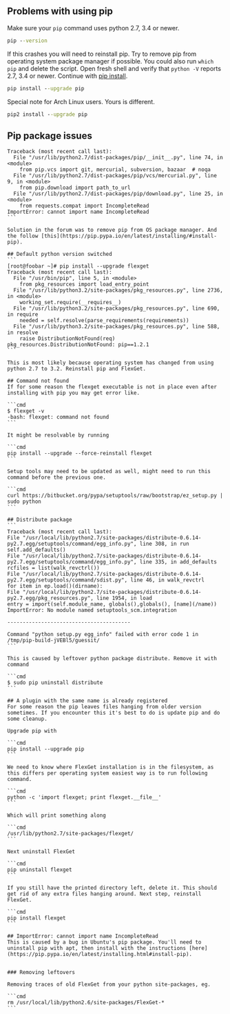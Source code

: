 ## Problems with using pip
Make sure your `pip` command uses python 2.7, 3.4 or newer. 

```cmd
pip --version
```

If this crashes you will need to reinstall pip. Try to remove pip from operating system package manager if possible. You could also run `which pip` and delete the script. Open fresh shell and verify that `python -V` reports 2.7, 3.4 or newer. Continue with [pip install](https://pip.pypa.io/en/latest/installing.html).

```cmd
pip install --upgrade pip
```

Special note for Arch Linux users. Yours is different.

```cmd
pip2 install --upgrade pip
```

## Pip package issues

```` 
Traceback (most recent call last):
  File "/usr/lib/python2.7/dist-packages/pip/__init__.py", line 74, in <module>
    from pip.vcs import git, mercurial, subversion, bazaar  # noqa
  File "/usr/lib/python2.7/dist-packages/pip/vcs/mercurial.py", line 9, in <module>
    from pip.download import path_to_url
  File "/usr/lib/python2.7/dist-packages/pip/download.py", line 25, in <module>
    from requests.compat import IncompleteRead
ImportError: cannot import name IncompleteRead
```

Solution in the forum was to remove pip from OS package manager. And the follow [this](https://pip.pypa.io/en/latest/installing/#install-pip).

## Default python version switched
```
[root@foobar ~]# pip install --upgrade flexget
Traceback (most recent call last):
  File "/usr/bin/pip", line 5, in <module>
    from pkg_resources import load_entry_point
  File "/usr/lib/python3.2/site-packages/pkg_resources.py", line 2736, in <module>
    working_set.require(__requires__)
  File "/usr/lib/python3.2/site-packages/pkg_resources.py", line 690, in require
    needed = self.resolve(parse_requirements(requirements))
  File "/usr/lib/python3.2/site-packages/pkg_resources.py", line 588, in resolve
    raise DistributionNotFound(req)
pkg_resources.DistributionNotFound: pip==1.2.1
```

This is most likely because operating system has changed from using python 2.7 to 3.2. Reinstall pip and FlexGet.

## Command not found
If for some reason the flexget executable is not in place even after installing with pip you may get error like.

```cmd
$ flexget -v
-bash: flexget: command not found
```

It might be resolvable by running

```cmd
pip install --upgrade --force-reinstall flexget
```

Setup tools may need to be updated as well, might need to run this command before the previous one.

```cmd
curl https://bitbucket.org/pypa/setuptools/raw/bootstrap/ez_setup.py | sudo python
```

## Distribute package
```
Traceback (most recent call last):
File "/usr/local/lib/python2.7/site-packages/distribute-0.6.14-py2.7.egg/setuptools/command/egg_info.py", line 308, in run
self.add_defaults()
File "/usr/local/lib/python2.7/site-packages/distribute-0.6.14-py2.7.egg/setuptools/command/egg_info.py", line 335, in add_defaults
rcfiles = list(walk_revctrl())
File "/usr/local/lib/python2.7/site-packages/distribute-0.6.14-py2.7.egg/setuptools/command/sdist.py", line 46, in walk_revctrl
for item in ep.load()(dirname):
File "/usr/local/lib/python2.7/site-packages/distribute-0.6.14-py2.7.egg/pkg_resources.py", line 1954, in load
entry = import(self.module_name, globals(),globals(), [name](/name))
ImportError: No module named setuptools_scm.integration

----------------------------------------

Command "python setup.py egg_info" failed with error code 1 in /tmp/pip-build-jVEBl5/guessit/
```

This is caused by leftover python package distribute. Remove it with command

```cmd
$ sudo pip uninstall distribute
```

## A plugin with the same name is already registered
For some reason the pip leaves files hanging from older version sometimes. If you encounter this it's best to do is update pip and do some cleanup.

Upgrade pip with

```cmd
pip install --upgrade pip
```

We need to know where FlexGet installation is in the filesystem, as this differs per operating system easiest way is to run following command.

```cmd
python -c 'import flexget; print flexget.__file__'
```

Which will print something along

```cmd
/usr/lib/python2.7/site-packages/flexget/
```

Next uninstall FlexGet

```cmd
pip uninstall flexget
```

If you still have the printed directory left, delete it. This should get rid of any extra files hanging around. Next step, reinstall FlexGet.

```cmd
pip install flexget
```

## ImportError: cannot import name IncompleteRead
This is caused by a bug in Ubuntu's pip package. You'll need to uninstall pip with apt, then install with the instructions [here](https://pip.pypa.io/en/latest/installing.html#install-pip).


### Removing leftovers

Removing traces of old FlexGet from your python site-packages, eg.

```cmd
rm /usr/local/lib/python2.6/site-packages/FlexGet-*
```

